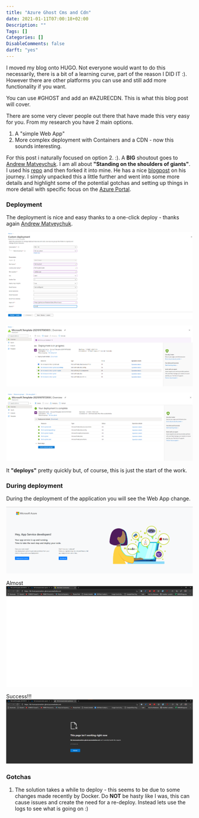 ```yaml
---
title: "Azure Ghost Cms and Cdn"
date: 2021-01-11T07:00:18+02:00
Description: ""
Tags: []
Categories: []
DisableComments: false
darft: "yes"
---
```


I moved my blog onto HUGO. Not everyone would want to do this necessarily, there is a bit of a learning curve, part of the reason I DID IT :). However there are other platforms you can use and still add more functionality if you want.  

You can use #GHOST and add an #AZURECDN. This is what this blog post will cover.

There are some very clever people out there that have made this very easy for you. From my research you have 2 main options.
1. A "simple Web App"
2. More complex deployment with Containers and a CDN - now this sounds interesting.  

For this post i naturally focused on option 2. :). A **BIG** shoutout goes to [Andrew Matveychuk](https://andrewmatveychuk.com/about/). I am all about __**"Standing on the shoulders of giants**"__. I used his [repo](https://github.com/andrewmatveychuk/azure.ghost-web-app-for-containers) and then forked it into mine. He has a nice [blogpost](https://andrewmatveychuk.com/a-one-click-ghost-deployment-on-azure-web-app-for-containers/) on his journey. I simply unpacked this a little further and went into some more details and highlight some of the potential gotchas and setting up things in more detail with specific focus on the [Azure Portal](https://portal.azure.com). 

### Deployment

The deployment is nice and easy thanks to a one-click deploy - thanks again [Andrew Matveychuk](https://andrewmatveychuk.com/about/).  

![Deployment Start](https://github.com/fskelly/flkelly-cloudblog/blob/main/static/images/blogImages/2021/ghostblogpost/deploymentsample.png?raw=true)  

![Deployment In Progress](https://github.com/fskelly/flkelly-cloudblog/blob/main/static/images/blogImages/2021/ghostblogpost/deploymentSequence.png?raw=true)  

![Deployment Complete](https://github.com/fskelly/flkelly-cloudblog/blob/main/static/images/blogImages/2021/ghostblogpost/deplolymentComplete.png?raw=true)  

It __"deploys"__ pretty quickly but, of course, this is just the start of the work.

### During deployment  

During the deployment of the application you will see the Web App change.

![Initial Web App](https://github.com/fskelly/flkelly-cloudblog/blob/main/static/images/blogImages/2021/ghostblogpost/initialWebApp.png?raw=true)  

Almost
![New App being deployed](https://github.com/fskelly/flkelly-cloudblog/blob/main/static/images/blogImages/2021/ghostblogpost/ghostBeingDeployed.png?raw=true) 

Success!!!
![New App deployed](https://github.com/fskelly/flkelly-cloudblog/blob/main/static/images/blogImages/2021/ghostblogpost/ghostBeingConfigured.png?raw=true)



### Gotchas

1. The solution takes a while to deploy - this seems to be due to some changes made recently by Docker. Do **NOT** be hasty like I was, this can cause issues and create the need for a re-deploy. Instead lets use the logs to see what is going on :)  

